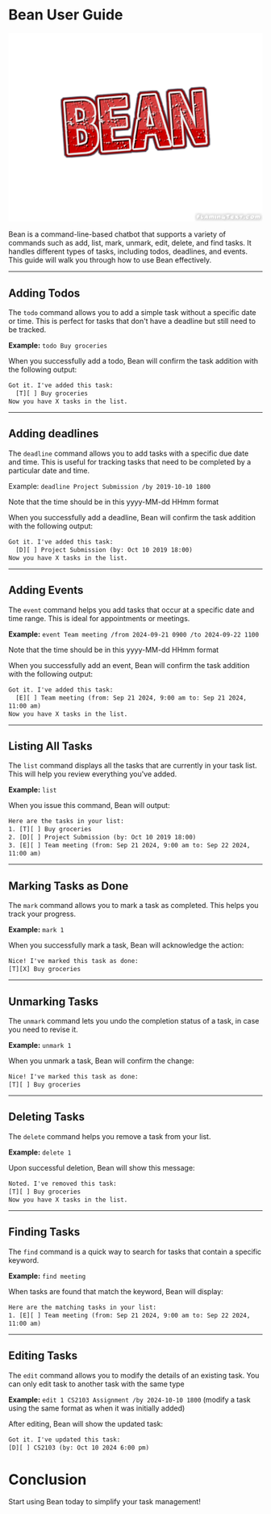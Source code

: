 # Bean User Guide
![Bean.png](..%2Fsrc%2Fmain%2Fresources%2Fimages%2FBean.png)

Bean is a command-line-based chatbot that supports a variety of commands such as add, list, mark, unmark, edit, delete, 
and find tasks. It handles different types of tasks, including todos, deadlines, and events. This guide will walk you through how to use Bean effectively.

---

## Adding Todos
The `todo` command allows you to add a simple task without a specific date or time. This is perfect for tasks that 
don't have a deadline but still need to be tracked.

**Example:** `todo Buy groceries`

When you successfully add a todo, Bean will confirm the task addition with the following output:

```
Got it. I've added this task:
  [T][ ] Buy groceries
Now you have X tasks in the list.
```

---

## Adding deadlines
The `deadline` command allows you to add tasks with a specific due date and time. This is useful for tracking tasks 
that need to be completed by a particular date and time.

Example: `deadline Project Submission /by 2019-10-10 1800`

Note that the time should be in this yyyy-MM-dd HHmm format

When you successfully add a deadline, Bean will confirm the task addition with the following output:

```
Got it. I've added this task:
  [D][ ] Project Submission (by: Oct 10 2019 18:00)
Now you have X tasks in the list.
```


---

## Adding Events
The `event` command helps you add tasks that occur at a specific date and time range. This is ideal for appointments or meetings.

**Example:** `event Team meeting /from 2024-09-21 0900 /to 2024-09-22 1100`

Note that the time should be in this yyyy-MM-dd HHmm format

When you successfully add an event, Bean will confirm the task addition with the following output:

```
Got it. I've added this task:
  [E][ ] Team meeting (from: Sep 21 2024, 9:00 am to: Sep 21 2024, 11:00 am)
Now you have X tasks in the list.
```

---

## Listing All Tasks
The `list` command displays all the tasks that are currently in your task list. This will help you review everything
you've added.

**Example:** `list`

When you issue this command, Bean will output:

```
Here are the tasks in your list:
1. [T][ ] Buy groceries
2. [D][ ] Project Submission (by: Oct 10 2019 18:00)
3. [E][ ] Team meeting (from: Sep 21 2024, 9:00 am to: Sep 22 2024, 11:00 am)
```


---

## Marking Tasks as Done
The `mark` command allows you to mark a task as completed. This helps you track your progress.

**Example:** `mark 1`

When you successfully mark a task, Bean will acknowledge the action:

```
Nice! I've marked this task as done:
[T][X] Buy groceries
```

---

## Unmarking Tasks
The `unmark` command lets you undo the completion status of a task, in case you need to revise it.

**Example:** `unmark 1`

When you unmark a task, Bean will confirm the change:

```
Nice! I've marked this task as done:
[T][ ] Buy groceries
```

---

## Deleting Tasks
The `delete` command helps you remove a task from your list.

**Example:** `delete 1`

Upon successful deletion, Bean will show this message:
```
Noted. I've removed this task:
[T][ ] Buy groceries
Now you have X tasks in the list.
```

---

## Finding Tasks
The `find` command is a quick way to search for tasks that contain a specific keyword.

**Example:** `find meeting`

When tasks are found that match the keyword, Bean will display:
```
Here are the matching tasks in your list:
1. [E][ ] Team meeting (from: Sep 21 2024, 9:00 am to: Sep 22 2024, 11:00 am)
```

---

## Editing Tasks
The `edit` command allows you to modify the details of an existing task. You can only edit task to another task with 
the same type

**Example:** `edit 1 CS2103 Assignment /by 2024-10-10 1800` (modify a task using the same format as when it was initially added)

After editing, Bean will show the updated task:
```
Got it. I've updated this task:
[D][ ] CS2103 (by: Oct 10 2024 6:00 pm)

```

# Conclusion

Start using Bean today to simplify your task management!